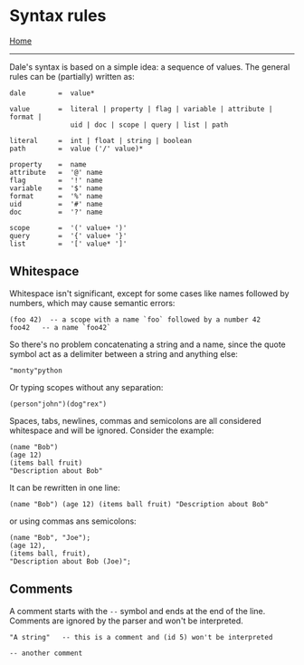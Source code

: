  # Syntax rules

[Home](../README.md)

---

Dale's syntax is based on a simple idea: a sequence of values. The general rules can be (partially) written as:

```
dale        =  value*

value       =  literal | property | flag | variable | attribute | format |
               uid | doc | scope | query | list | path

literal     =  int | float | string | boolean
path        =  value ('/' value)*

property    =  name
attribute   =  '@' name
flag        =  '!' name
variable    =  '$' name
format      =  '%' name
uid         =  '#' name
doc         =  '?' name

scope       =  '(' value+ ')'
query       =  '{' value+ '}'
list        =  '[' value* ']'
```

## Whitespace

Whitespace isn't significant, except for some cases like names followed by numbers, which may cause semantic errors:

```
(foo 42)  -- a scope with a name `foo` followed by a number 42
foo42   -- a name `foo42`
```

So there's no problem concatenating a string and a name, since the quote symbol act as a delimiter between a string and anything else:

```
"monty"python
```

Or typing scopes without any separation:

```
(person"john")(dog"rex")
```

Spaces, tabs, newlines, commas and semicolons are all considered whitespace and will be ignored. Consider the example:

```
(name "Bob")
(age 12)
(items ball fruit)
"Description about Bob"
```

It can be rewritten in one line:

```
(name "Bob") (age 12) (items ball fruit) "Description about Bob"
```

or using commas ans semicolons:

```
(name "Bob", "Joe");
(age 12),
(items ball, fruit),
"Description about Bob (Joe)";
```


## Comments

A comment starts with the `--` symbol and ends at the end of the line. Comments are ignored by the parser and won't be interpreted.

```
"A string"   -- this is a comment and (id 5) won't be interpreted

-- another comment
```

